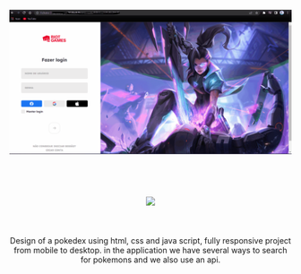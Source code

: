 <h1 align="center">
<br>
  <img src="./assets/AnimationLol1.gif" width="780">
</h1>
<br>
<h2 align="center">
<img src="./assets/AnimationLol2.gif" width="780">
</h2>
<br>
<p align="center">
Design of a pokedex using html, css and java script, fully responsive project from mobile to desktop. in the application we have several ways to search for pokemons and we also use an api.</p>
